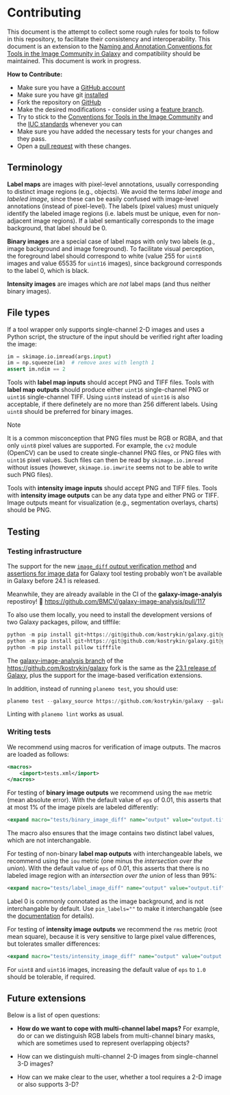 # Contributing

This document is the attempt to collect some rough rules for tools to follow in this repository, to facilitate their consistency and interoperability. This document is an extension to the [Naming and Annotation Conventions for Tools in the Image Community in Galaxy](https://github.com/elixir-europe/biohackathon-projects-2023/blob/main/16/paper/paper.md#conventions) and compatibility should be maintained. This document is work in progress.

**How to Contribute:**

* Make sure you have a [GitHub account](https://github.com/signup/free)
* Make sure you have git [installed](https://help.github.com/articles/set-up-git)
* Fork the repository on [GitHub](https://github.com/BMCV/galaxy-image-analysis/fork)
* Make the desired modifications - consider using a [feature branch](https://github.com/Kunena/Kunena-Forum/wiki/Create-a-new-branch-with-git-and-manage-branches).
* Try to stick to the [Conventions for Tools in the Image Community](https://github.com/elixir-europe/biohackathon-projects-2023/blob/main/16/paper/paper.md#conventions) and the [IUC standards](http://galaxy-iuc-standards.readthedocs.org/en/latest/) whenever you can
* Make sure you have added the necessary tests for your changes and they pass.
* Open a [pull request](https://help.github.com/articles/using-pull-requests) with these changes.

## Terminology

**Label maps** are images with pixel-level annotations, usually corresponding to distinct image regions (e.g., objects). We avoid the terms *label image* and *labeled image*, since these can be easily confused with image-level annotations (instead of pixel-level). The labels (pixel values) must uniquely identify the labeled image regions (i.e. labels must be unique, even for non-adjacent image regions). If a label semantically corresponds to the image background, that label should be 0.

**Binary images** are a special case of label maps with only two labels (e.g., image background and image foreground). To facilitate visual perception, the foreground label should correspond to white (value 255 for `uint8` images and value 65535 for `uint16` images), since background corresponds to the label 0, which is black.

**Intensity images** are images which are *not* label maps (and thus neither binary images).

## File types

If a tool wrapper only supports single-channel 2-D images and uses a Python script, the structure of the input should be verified right after loading the image:

```python
im = skimage.io.imread(args.input)
im = np.squeeze(im)  # remove axes with length 1
assert im.ndim == 2
```

Tools with **label map inputs** should accept PNG and TIFF files. Tools with **label map outputs** should produce either `uint16` single-channel PNG or `uint16` single-channel TIFF. Using `uint8` instead of `uint16` is also acceptable, if there definetely are no more than 256 different labels. Using `uint8` should be preferred for binary images.

> [!NOTE]  
> It is a common misconception that PNG files must be RGB or RGBA, and that only `uint8` pixel values are supported. For example, the `cv2` module (OpenCV) can be used to create single-channel PNG files, or PNG files with `uint16` pixel values. Such files can then be read by `skimage.io.imread` without issues (however, `skimage.io.imwrite` seems not to be able to write such PNG files).

Tools with **intensity image inputs** should accept PNG and TIFF files. Tools with **intensity image outputs** can be any data type and either PNG or TIFF. Image outputs meant for visualization (e.g., segmentation overlays, charts) should be PNG.

## Testing

### Testing infrastructure

The support for the new [`image_diff` output verification method](https://docs.galaxyproject.org/en/latest/dev/schema.html#tool-tests-test-output) and [assertions for image data](https://docs.galaxyproject.org/en/latest/dev/schema.html#assertions-for-image-data) for Galaxy tool testing probably won't be available in Galaxy before 24.1 is released.

Meanwhile, they are already available in the CI of the **galaxy-image-analyis** repostiroy! 🎉 https://github.com/BMCV/galaxy-image-analysis/pull/117

To also use them locally, you need to install the development versions of two Galaxy packages, pillow, and tifffile:
```python
python -m pip install git+https://git@github.com/kostrykin/galaxy.git@galaxy-image-analysis#subdirectory=packages/util
python -m pip install git+https://git@github.com/kostrykin/galaxy.git@galaxy-image-analysis#subdirectory=packages/tool_util
python -m pip install pillow tifffile
```

The [galaxy-image-analysis branch](https://github.com/kostrykin/galaxy/tree/galaxy-image-analysis) of the <https://github.com/kostrykin/galaxy> fork is the same as the [23.1 release of Galaxy](https://github.com/galaxyproject/galaxy/tree/release_23.1), plus the support for the image-based verification extensions.

In addition, instead of running `planemo test`, you should use:
```python
planemo test --galaxy_source https://github.com/kostrykin/galaxy --galaxy_branch galaxy-image-analysis
```
Linting with `planemo lint` works as usual.

### Writing tests

We recommend using macros for verification of image outputs. The macros are loaded as follows:
```xml
<macros>
    <import>tests.xml</import>
</macros>
```

For testing of **binary image outputs** we recommend using the `mae` metric (mean absolute error). With the default value of `eps` of 0.01, this asserts that at most 1% of the image pixels are labeled differently:
```xml
<expand macro="tests/binary_image_diff" name="output" value="output.tif" ftype="tiff"/>
```
The macro also ensures that the image contains two distinct label values, which are not interchangable.

For testing of non-binary **label map outputs** with interchangeable labels, we recommend using the `iou` metric (one minus the *intersection over the union*). With the default value of `eps` of 0.01, this asserts that there is no labeled image region with an *intersection over the union* of less than 99%:
```xml
<expand macro="tests/label_image_diff" name="output" value="output.tif" ftype="tiff"/>
```
Label 0 is commonly connotated as the image background, and is not interchangable by default. Use `pin_labels=""` to make it interchangable (see the [documentation](https://docs.galaxyproject.org/en/latest/dev/schema.html#id113) for details).

For testing of **intensity image outputs** we recommend the `rms` metric (root mean square), because it is very sensitive to large pixel value differences, but tolerates smaller differences:
```xml
<expand macro="tests/intensity_image_diff" name="output" value="output.tif" ftype="tiff"/>
```
For `uint8` and `uint16` images, increasing the default value of `eps` to `1.0` should be tolerable, if required.

## Future extensions

Below is a list of open questions:

- **How do we want to cope with multi-channel label maps?** For example, do or can we distinguish RGB labels from multi-channel binary masks, which are sometimes used to represent overlapping objects?

- How can we distinguish multi-channel 2-D images from single-channel 3-D images?

- How can we make clear to the user, whether a tool requires a 2-D image or also supports 3-D?
